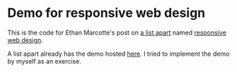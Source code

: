 Demo for responsive web design
==========

This is the code for Ethan Marcotte's post on [a list apart](http://www.alistpart.com)
named [responsive web design](http://alistapart.com/article/responsive-web-design).

A list apart already has the demo hosted [here](http://d.alistapart.com/responsive-web-design/ex/ex-site-mini.html#).
I tried to implement the demo by myself as an exercise.
